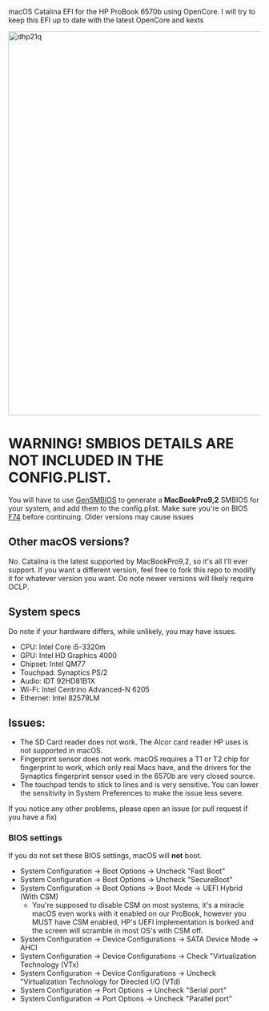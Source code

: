 macOS Catalina EFI for the HP ProBook 6570b using OpenCore. I will try to keep this EFI up to date with the latest OpenCore and kexts

<img width="1366" height="768" alt="dhp21q" src="https://github.com/user-attachments/assets/5994007f-78b3-415d-9c62-3c8fdb4925a5" />


# WARNING! SMBIOS DETAILS ARE NOT INCLUDED IN THE CONFIG.PLIST.
You will have to use [GenSMBIOS](github.com/corpnewt/GenSMBIOS) to generate a **MacBookPro9,2** SMBIOS for your system, and add them to the config.plist.
Make sure you're on BIOS [F74](https://ftp.hp.com/pub/softpaq/sp96001-96500/sp96091.exe) before continuing. Older versions may cause issues

## Other macOS versions?
No. Catalina is the latest supported by MacBookPro9,2, so it's all I'll ever support. If you want a different version, feel free to fork this repo to modify it for whatever version you want. Do note newer versions will likely require OCLP.

## System specs
Do note if your hardware differs, while unlikely, you may have issues.
- CPU: Intel Core i5-3320m
- GPU: Intel HD Graphics 4000
- Chipset: Intel QM77
- Touchpad: Synaptics PS/2
- Audio: IDT 92HD81B1X
- Wi-Fi: Intel Centrino Advanced-N 6205
- Ethernet: Intel 82579LM

## Issues:
- The SD Card reader does not work. The Alcor card reader HP uses is not supported in macOS.
- Fingerprint sensor does not work. macOS requires a T1 or T2 chip for fingerprint to work, which only real Macs have, and the drivers for the Synaptics fingerprint sensor used in the 6570b are very closed source.
- The touchpad tends to stick to lines and is very sensitive. You can lower the sensitivity in System Preferences to make the issue less severe.

If you notice any other problems, please open an issue (or pull request if you have a fix)

### BIOS settings
If you do not set these BIOS settings, macOS will **not** boot.
- System Configuration -> Boot Options -> Uncheck "Fast Boot"
- System Configuration -> Boot Options -> Uncheck "SecureBoot"
- System Configuration -> Boot Options -> Boot Mode -> UEFI Hybrid (With CSM)
    - You're supposed to disable CSM on most systems, it's a miracle macOS even works with it enabled on our ProBook, however you MUST have CSM enabled, HP's UEFI implementation is borked and the screen will scramble in most OS's with CSM off.
- System Configuration -> Device Configurations -> SATA Device Mode -> AHCI
- System Configuration -> Device Configurations -> Check "Virtualization Technology (VTx)
- System Configuration -> Device Configurations -> Uncheck "Virtualization Technology for Directed I/O (VTd)
- System Configuration -> Port Options -> Uncheck "Serial port"
- System Configuration -> Port Options -> Uncheck "Parallel port"
